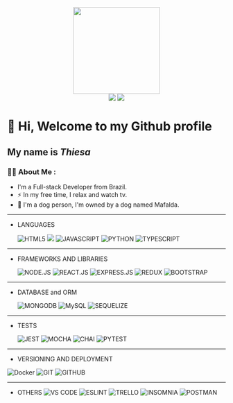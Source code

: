 <div align="center">
<img src="https://media.giphy.com/media/2aIRxJ8YitX04Am4kO/giphy.gif" width="200" height="200" />
  </div>
<div align="center">  
<a href="https://www.linkedin.com/in/thiesa-cesco" target="_blank"><img src="https://img.shields.io/badge/-LinkedIn-%230077B5?style=for-the-badge&logo=linkedin&logoColor=white" target="_blank"></a>  
<a href = "mailto:thiesa.c@gmail.com"><img src="https://img.shields.io/badge/Gmail-D14836?style=for-the-badge&logo=gmail&logoColor=white" target="_blank"></a>
</div>


# 👋 Hi, Welcome to my Github profile
## My name is *Thiesa*


### :woman_technologist: About Me :
- I'm a Full-stack Developer from Brazil.
- :zap: In my free time, I relax and watch tv.
- :dog: I'm a dog person, I'm owned by a dog named Mafalda.
---

  - LANGUAGES

    <img src="https://img.shields.io/badge/HTML5-E34F26?style=for-the-badge&logo=html5&logoColor=white" alt="HTML5">
    <img src="https://img.shields.io/badge/CSS3-1572B6?style=for-the-badge&logo=css3&logoColor=white alt=CSS">
    <img src="https://img.shields.io/badge/JavaScript-F7DF1E?style=for-the-badge&logo=javascript&logoColor=black" alt="JAVASCRIPT">
    <img src="https://img.shields.io/badge/Python-3776AB?style=for-the-badge&logo=python&logoColor=white" alt="PYTHON">
    <img src="https://img.shields.io/badge/TypeScript-3178C6?style=for-the-badge&logo=typescript&logoColor=white" alt="TYPESCRIPT">
---
  - FRAMEWORKS AND LIBRARIES
   
    <img src="https://img.shields.io/badge/Node.js-339933?style=for-the-badge&logo=node.js&logoColor=black" alt="NODE.JS">
    <img src="https://img.shields.io/badge/React-61DAFB?style=for-the-badge&logo=react&logoColor=black" alt="REACT.JS">
    <img src="https://img.shields.io/badge/Express-000000?style=for-the-badge&logo=express&logoColor=white" alt="EXPRESS.JS">
    <img src="https://img.shields.io/badge/Redux-764ABC?style=for-the-badge&logo=redux&logoColor=white" alt="REDUX">
    <img src="https://img.shields.io/badge/Bootstrap-7952B3?style=for-the-badge&logo=bootstrap&logoColor=white" alt="BOOTSTRAP">
--- 
  - DATABASE and ORM

    <img src="https://img.shields.io/badge/MongoDB-47A248?style=for-the-badge&logo=mongodb&logoColor=black" alt="MONGODB">
    <img src="https://img.shields.io/badge/MySQL-4479A1?style=for-the-badge&logo=mysql&logoColor=white" alt="MySQL">
    <img src="https://img.shields.io/badge/Sequelize-52B0E7?style=for-the-badge&logo=sequelize&logoColor=white" alt="SEQUELIZE">
---
  - TESTS

    <img src="https://img.shields.io/badge/Jest-C21325?style=for-the-badge&logo=jest&logoColor=white" alt="JEST">
    <img src="https://img.shields.io/badge/Mocha-8D6748?style=for-the-badge&logo=mocha&logoColor=white" alt="MOCHA">
    <img src="https://img.shields.io/badge/Chai-A30701?style=for-the-badge&logo=chai&logoColor=white" alt="CHAI">
    <img src="https://img.shields.io/badge/Pytest-0A9EDC?style=for-the-badge&logo=pytest&logoColor=white" alt="PYTEST">
---
  - VERSIONING AND DEPLOYMENT

   <img src="https://img.shields.io/badge/Docker-2496ED?style=for-the-badge&logo=docker&logoColor=white" alt="Docker">
   <img src="https://img.shields.io/badge/Git-F05032?style=for-the-badge&logo=git&logoColor=white" alt="GIT">
   <img src="https://img.shields.io/badge/GitHub-181717?style=for-the-badge&logo=github&logoColor=white" alt="GITHUB">

 --- 
  - OTHERS
    <img src="https://img.shields.io/badge/Visual_Studio_Code-007ACC?style=for-the-badge&logo=visualstudiocode&logoColor=white" alt="VS CODE">
    <img src="https://img.shields.io/badge/ESLint-4B32C3?style=for-the-badge&logo=eslint&logoColor=white" alt="ESLINT">
    <img src="https://img.shields.io/badge/Trello-0052CC?style=for-the-badge&logo=trello&logoColor=white" alt="TRELLO">
    <img src="https://img.shields.io/badge/Insomnia-4000BF?style=for-the-badge&logo=insomnia&logoColor=white" alt="INSOMNIA">
    <img src="https://img.shields.io/badge/Postman-FF6C37?style=for-the-badge&logo=postman&logoColor=white" alt="POSTMAN">
 




